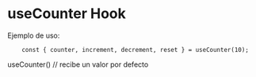 # useCounter Hook

Ejemplo de uso:
```
    const { counter, increment, decrement, reset } = useCounter(10);

```

useCounter()  // recibe un valor por defecto